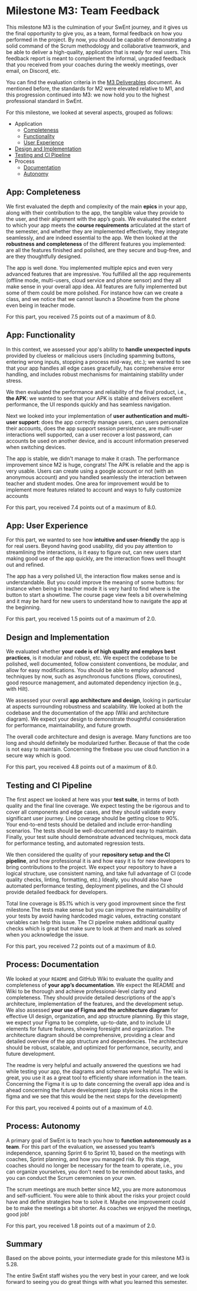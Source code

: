 # Milestone M3: Team Feedback

This milestone M3 is the culmination of your SwEnt journey, and it gives us the final opportunity to give you, as a team, formal feedback on how you performed in the project. By now, you should be capable of demonstrating a solid command of the Scrum methodology and collaborative teamwork, and be able to deliver a high-quality, application that is ready for real users.
This feedback report is meant to complement the informal, ungraded feedback that you received from your coaches during the weekly meetings, over email, on Discord, etc.

You can find the evaluation criteria in the [M3 Deliverables](https://github.com/swent-epfl/public/blob/main/project/M3.md) document.
As mentioned before, the standards for M2 were elevated relative to M1, and this progression continued into M3: we now hold you to the highest professional standard in SwEnt.

For this milestone, we looked at several aspects, grouped as follows:

- Application
  - [Completeness](#app-completeness)
  - [Functionality](#app-functionality)
  - [User Experience](#app-user-experience)
- [Design and Implementation](#design-and-implementation)
- [Testing and CI Pipeline](#testing-and-ci-pipeline)
- Process
  - [Documentation](#process-documentation)
  - [Autonomy](#process-autonomy)

## App: Completeness

We first evaluated the depth and complexity of the main __epics__ in your app, along with their contribution to the app, the tangible value they provide to the user, and their alignment with the app’s goals.
We evaluated the extent to which your app meets the __course requirements__ articulated at the start of the semester, and whether they are implemented effectively, they integrate seamlessly, and are indeed essential to the app.
We then looked at the __robustness and completeness__ of the different features you implemented: are all the features finished and polished, are they secure and bug-free, and are they thoughtfully designed.


The app is well done. You implemented multiple epics and even very advanced features that are impressive. You fulfilled all the app requirements (offline mode, multi-users, cloud service and phone sensor) and they all make sense in your overall app idea. All features are fully implemented but some of them could be more polished. For instance how can we create a class, and we notice that we cannot launch a Showtime from the phone even being in teacher mode.


For this part, you received 7.5 points out of a maximum of 8.0.

## App: Functionality

In this context, we assessed your app's ability to __handle unexpected inputs__ provided by clueless or malicious users (including spamming buttons, entering wrong inputs, stopping a process mid-way, etc.); we wanted to see that your app handles all edge cases gracefully, has comprehensive error handling, and includes robust mechanisms for maintaining stability under stress.

We then evaluated the performance and reliability of the final product, i.e., __the APK__: we wanted to see that your APK is stable and delivers excellent performance, the UI responds quickly and has seamless navigation.

Next we looked into your implementation of __user authentication and multi-user support__: does the app correctly manage users, can users personalize their accounts, does the app support session persistence, are multi-user interactions well supported, can a user recover a lost password, can accounts be used on another device, and is account information preserved when switching devices.


The app is stable, we didn't manage to make it crash. The performance improvement since M2 is huge, congrats! The APK is reliable and the app is very usable. Users can create using a google account or not (with an anonymous account) and you handled seamlessly the interaction between teacher and student modes. One area for improvement would be to implement more features related to account and ways to fully customize accounts


For this part, you received 7.4 points out of a maximum of 8.0.

## App: User Experience

For this part, we wanted to see how __intuitive and user-friendly__ the app is for real users. Beyond having good usability, did you pay attention to streamlining the interactions, is it easy to figure out, can new users start making good use of the app quickly, are the interaction flows well thought out and refined.


The app has a very polished UI, the interaction flow makes sense and is understandable. But you could improve the meaning of some buttons: for instance when being in teacher mode it is very hard to find where is the button to start a showtime. The course page view feels a bit overwhelming and it may be hard for new users to understand how to navigate the app at the beginning.


For this part, you received 1.5 points out of a maximum of 2.0.

## Design and Implementation

We evaluated whether __your code is of high quality and employs best practices__, is it modular and robust, etc.
We expect the codebase to be polished, well documented, follow consistent conventions, be modular, and allow for easy modifications.
You should be able to employ advanced techniques by now, such as asynchronous functions (flows, coroutines), good resource management, and automated dependency injection (e.g., with Hilt).

We assessed your overall __app architecture and design__, looking in particular at aspects surrounding robustness and scalability.
We looked at both the codebase and the documentation of the app (Wiki and architecture diagram).
We expect your design to demonstrate thoughtful consideration for performance, maintainability, and future growth.


The overall code architecture and design is average. Many functions are too long and should definitely be modularized further. Because of that the code is not easy to maintain. Concerning the firebase you use cloud function in a secure way which is good.


For this part, you received 4.8 points out of a maximum of 8.0.

## Testing and CI Pipeline

The first aspect we looked at here was your __test suite__, in terms of both quality and the final line coverage.
We expect testing the be rigorous and to cover all components and edge cases, and they should validate every significant user journey.
Line coverage should be getting close to 90%.
Your end-to-end tests should be detailed and include error-handling scenarios.
The tests should be well-documented and easy to maintain.
Finally, your test suite should demonstrate  advanced techniques, mock data for performance testing, and automated regression tests.

We then considered the quality of your __repository setup and the CI pipeline__, and how professional it is and how easy it is for new developers to bring contributions to the project.
We expect your repository to have a logical structure, use consistent naming, and take full advantage of CI (code quality checks, linting, formatting, etc.)
Ideally, you should also have automated performance testing, deployment pipelines, and the CI should provide detailed feedback for developers.


Total line coverage is 85.1% which is very good improvment since the first milestone.The tests make sense but you can improve the maintainability of your tests by avoid having hardcoded magic values, extracting constant variables can help this issue. The CI pipeline makes additional quality checks which is great but make sure to look at them and mark as solved when you acknowledge the issue.


For this part, you received 7.2 points out of a maximum of 8.0.

## Process: Documentation

We looked at your `README` and GitHub Wiki to evaluate the quality and completeness of __your app’s documentation__. We expect the README and Wiki to be thorough and achieve professional-level clarity and completeness.
They should provide detailed descriptions of the app's architecture, implementation of the features, and the development setup.
We also assessed __your use of Figma and the architecture diagram__ for effective UI design, organization, and app structure planning.
By this stage, we expect your Figma to be complete, up-to-date, and to include UI elements for future features, showing foresight and organization.
The architecture diagram should be comprehensive, providing a clear and detailed overview of the app structure and dependencies.
The architecture should be robust, scalable, and optimized for performance, security, and future development.


The readme is very helpful and actually answered the questions we had while testing your app, the diagrams and schemas were helpful. The wiki is great, you use it as a great tool to efficiently share information in the team. Concerning the Figma it is up to date concerning the overall app idea and is ahead concerning the future development (app style looks nices in the figma and we see that this would be the next steps for the development)


For this part, you received 4 points out of a maximum of 4.0.

## Process: Autonomy

A primary goal of SwEnt is to teach you how to __function autonomously as a team__.
For this part of the evaluation, we assessed you team’s independence, spanning Sprint 6 to Sprint 10, based on the meetings with coaches, Sprint planning, and how you managed risk.
By this stage, coaches should no longer be necessary for the team to operate, i.e., you can organize yourselves, you don't need to be reminded about tasks, and you can conduct the Scrum ceremonies on your own.


The scrum meetings are much better since M2, you are more autonomous and self-sufficient. You were able to think about the risks your project could have and define strategies how to solve it. Maybe one improvement could be to make the meetings a bit shorter. As coaches we enjoyed the meetings, good job!


For this part, you received 1.8 points out of a maximum of 2.0.

## Summary

Based on the above points, your intermediate grade for this milestone M3 is 5.28.

The entire SwEnt staff wishes you the very best in your career, and we look forward to seeing you do great things with what you learned this semester.